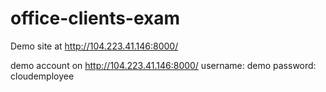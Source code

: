 # office-clients-exam

Demo site at http://104.223.41.146:8000/

demo account on http://104.223.41.146:8000/
username: demo
password: cloudemployee
